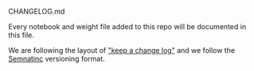 CHANGELOG.md

Every notebook and weight file added to this repo will be documented in this file.

We are following the layout of ["keep a change log"](https://keepachangelog.com/en/1.1.0/) and we follow the [Semnatinc](https://semver.org/) versioning format. 
